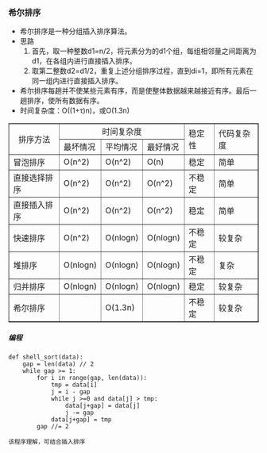 ### 希尔排序 ###
- 希尔排序是一种分组插入排序算法。
- 思路
	1. 首先，取一种整数d1=n/2，将元素分为的d1个组，每组相邻量之间距离为d1，在各组内进行直接插入排序。
	2. 取第二整数d2=d1/2，重复上述分组排序过程，直到di=1，即所有元素在同一组内进行直接插入排序。
- 希尔排序每趟并不使某些元素有序，而是使整体数据越来越接近有序。最后一趟排序，使所有数据有序。
- 时间复杂度：O((1+τ)n)，或O(1.3n)


<html lang="en">
<head>
	<meta charset="UTF-8">
	<title>表格居中与合并</title>
</head>
<body>
	<table border="1">
		<tr>
			<td rowspan="2" align="center">排序方法</td>
			<td colspan="3" align="center">时间复杂度</td>
			<td rowspan="2">稳定性</td>
			<td rowspan="2">代码复杂度</td>
		</tr>
		<tr>
			<td>最坏情况</td>
			<td>平均情况</td>
			<td>最好情况</td>
		</tr>
		<tr>
			<td>冒泡排序</td>
			<td>O(n^2)</td>
			<td>O(n^2)</td>
			<td>O(n)</td>
			<td>稳定</td>
			<td>简单</td>
		</tr>
		<tr>
			<td>直接选择排序</td>
			<td>O(n^2)</td>
			<td>O(n^2)</td>
			<td>O(n^2)</td>
			<td>不稳定</td>
			<td>简单</td>
		</tr>
		<tr>
			<td>直接插入排序</td>
			<td>O(n^2)</td>
			<td>O(n^2)</td>
			<td>O(n^2)</td>
			<td>稳定</td>
			<td>简单</td>
		</tr>
		<tr>
			<td>快速排序</td>
			<td>O(n^2)</td>
			<td>O(nlogn)</td>
			<td>O(nlogn)</td>
			<td>不稳定</td>
			<td>较复杂</td>
		</tr>
		<tr>
			<td>堆排序</td>
			<td>O(nlogn)</td>
			<td>O(nlogn)</td>
			<td>O(nlogn)</td>
			<td>不稳定</td>
			<td>复杂</td>
		</tr>
		<tr>
			<td>归并排序</td>
			<td>O(nlogn)</td>
			<td>O(nlogn)</td>
			<td>O(nlogn)</td>
			<td>稳定</td>
			<td>较复杂</td>
		</tr>
		<tr>
			<td>希尔排序</td>
			<td></td>
			<td>O(1.3n)</td>
			<td></td>
			<td>不稳定</td>
			<td>较复杂</td>
		</tr>
	</table>
</body>
</html>

##### 编程 #####
	def shell_sort(data):
		gap = len(data) // 2
		while gap >= 1:
			for i in range(gap, len(data)):
				tmp = data[i]
				j = i - gap
				while j >=0 and data[j] > tmp:
					data[j+gap] = data[j]
					j -= gap
				data[j+gap] = tmp
			gap //= 2

	该程序理解，可结合插入排序